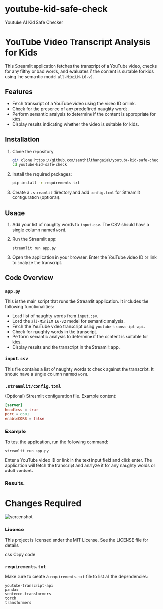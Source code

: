 # youtube-kid-safe-check
Youtube AI Kid Safe Checker

# YouTube Video Transcript Analysis for Kids

This Streamlit application fetches the transcript of a YouTube video, checks for any filthy or bad words, and evaluates if the content is suitable for kids using the semantic model `all-MiniLM-L6-v2`.

## Features

- Fetch transcript of a YouTube video using the video ID or link.
- Check for the presence of any predefined naughty words.
- Perform semantic analysis to determine if the content is appropriate for kids.
- Display results indicating whether the video is suitable for kids.

## Installation

1. Clone the repository:
    ```bash
    git clone https://github.com/senthilthangaiah/youtube-kid-safe-check.git
    cd youtube-kid-safe-check
    ```

2. Install the required packages:
    ```bash
    pip install -r requirements.txt
    ```

3. Create a `.streamlit` directory and add `config.toml` for Streamlit configuration (optional).

## Usage

1. Add your list of naughty words to `input.csv`. The CSV should have a single column named `word`.

2. Run the Streamlit app:
    ```bash
    streamlit run app.py
    ```

3. Open the application in your browser. Enter the YouTube video ID or link to analyze the transcript.

## Code Overview

### `app.py`

This is the main script that runs the Streamlit application. It includes the following functionalities:

- Load list of naughty words from `input.csv`.
- Load the `all-MiniLM-L6-v2` model for semantic analysis.
- Fetch the YouTube video transcript using `youtube-transcript-api`.
- Check for naughty words in the transcript.
- Perform semantic analysis to determine if the content is suitable for kids.
- Display results and the transcript in the Streamlit app.

### `input.csv`

This file contains a list of naughty words to check against the transcript. It should have a single column named `word`.

### `.streamlit/config.toml`

(Optional) Streamlit configuration file. Example content:
```toml
[server]
headless = true
port = 8501
enableCORS = false
```
### Example
To test the application, run the following command:

```bash
streamlit run app.py
```

Enter a YouTube video ID or link in the text input field and click enter. The application will fetch the transcript and analyze it for any naughty words or adult content.

### Results.

# Changes Required
![screenshot]()

### License
This project is licensed under the MIT License. See the LICENSE file for details.

css
Copy code

### `requirements.txt`

Make sure to create a `requirements.txt` file to list all the dependencies:

```streamlit
youtube-transcript-api
pandas
sentence-transformers
torch
transformers
```
